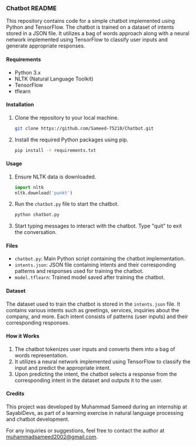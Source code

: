 ### Chatbot README

This repository contains code for a simple chatbot implemented using Python and TensorFlow. The chatbot is trained on a dataset of intents stored in a JSON file. It utilizes a bag of words approach along with a neural network implemented using TensorFlow to classify user inputs and generate appropriate responses.

#### Requirements
- Python 3.x
- NLTK (Natural Language Toolkit)
- TensorFlow
- tflearn

#### Installation
1. Clone the repository to your local machine.
   ```bash
   git clone https://github.com/Sameed-75210/Chatbot.git
   ```

2. Install the required Python packages using pip.
   ```bash
   pip install -r requirements.txt
   ```

#### Usage
1. Ensure NLTK data is downloaded.
   ```python
   import nltk
   nltk.download('punkt')
   ```

2. Run the `chatbot.py` file to start the chatbot.
   ```bash
   python chatbot.py
   ```

3. Start typing messages to interact with the chatbot. Type "quit" to exit the conversation.

#### Files
- `chatbot.py`: Main Python script containing the chatbot implementation.
- `intents.json`: JSON file containing intents and their corresponding patterns and responses used for training the chatbot.
- `model.tflearn`: Trained model saved after training the chatbot.

#### Dataset
The dataset used to train the chatbot is stored in the `intents.json` file. It contains various intents such as greetings, services, inquiries about the company, and more. Each intent consists of patterns (user inputs) and their corresponding responses.

#### How it Works
1. The chatbot tokenizes user inputs and converts them into a bag of words representation.
2. It utilizes a neural network implemented using TensorFlow to classify the input and predict the appropriate intent.
3. Upon predicting the intent, the chatbot selects a response from the corresponding intent in the dataset and outputs it to the user.

#### Credits
This project was developed by Muhammad Sameed during an internship at SayabiDevs, as part of a learning exercise in natural language processing and chatbot development.

For any inquiries or suggestions, feel free to contact the author at muhammadsameed2002@gmail.com.
